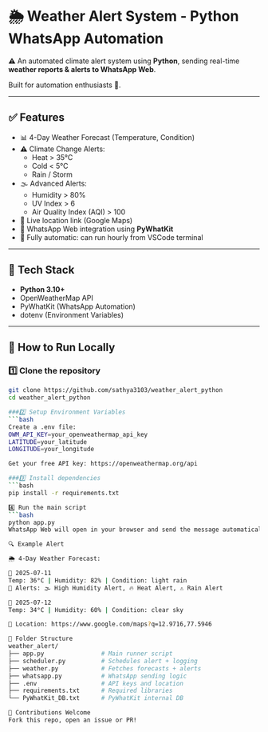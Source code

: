 # 🌦️ Weather Alert System - Python WhatsApp Automation

⚠️ An automated climate alert system using **Python**, sending real-time **weather reports & alerts to WhatsApp Web**.  

Built for automation enthusiasts 🌟.

---

## ✅ Features
- 📊 4-Day Weather Forecast (Temperature, Condition)
- ⚠️ Climate Change Alerts:
  - Heat > 35°C
  - Cold < 5°C
  - Rain / Storm
- 🌫️ Advanced Alerts:
  - Humidity > 80%
  - UV Index > 6
  - Air Quality Index (AQI) > 100
- 📍 Live location link (Google Maps)
- 💬 WhatsApp Web integration using **PyWhatKit**
- 🔁 Fully automatic: can run hourly from VSCode terminal

---

## 🔧 Tech Stack
- **Python 3.10+**
- OpenWeatherMap API
- PyWhatKit (WhatsApp Automation)
- dotenv (Environment Variables)

---

## 🚀 How to Run Locally

### 1️⃣ Clone the repository
```bash
git clone https://github.com/sathya3103/weather_alert_python
cd weather_alert_python

###2️⃣ Setup Environment Variables
```bash
Create a .env file:
OWM_API_KEY=your_openweathermap_api_key
LATITUDE=your_latitude
LONGITUDE=your_longitude

Get your free API key: https://openweathermap.org/api

###3️⃣ Install dependencies
```bash
pip install -r requirements.txt

4️⃣ Run the main script
```bash
python app.py
WhatsApp Web will open in your browser and send the message automatically after a few seconds.

🔍 Example Alert

🌦️ 4-Day Weather Forecast:

📅 2025-07-11
Temp: 36°C | Humidity: 82% | Condition: light rain
🚨 Alerts: 🌫️ High Humidity Alert, 🔥 Heat Alert, ⚠️ Rain Alert

📅 2025-07-12
Temp: 34°C | Humidity: 60% | Condition: clear sky

📍 Location: https://www.google.com/maps?q=12.9716,77.5946

📂 Folder Structure
weather_alert/
├── app.py                # Main runner script
├── scheduler.py          # Schedules alert + logging
├── weather.py            # Fetches forecasts + alerts
├── whatsapp.py           # WhatsApp sending logic
├── .env                  # API keys and location
├── requirements.txt      # Required libraries
└── PyWhatKit_DB.txt      # PyWhatKit internal DB

🙌 Contributions Welcome
Fork this repo, open an issue or PR!
